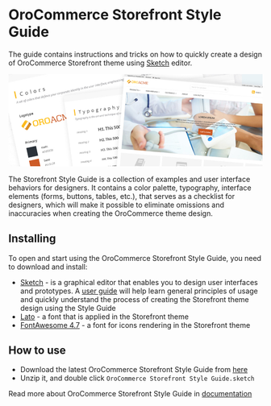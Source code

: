 # OroCommerce Storefront Style Guide

The guide contains instructions and tricks on how to quickly create a design of OroCommerce Storefront theme using [Sketch](https://www.sketch.com/) editor.

![OroCommerce Storefront Style Guide](FrontendDesignerGuide.jpg)

The Storefront Style Guide is a collection of examples and user interface behaviors for designers. It contains a color palette, typography, interface elements (forms, buttons, tables, etc.), that serves as a checklist for designers, which will make it possible to eliminate omissions and inaccuracies when creating the OroCommerce theme design. 

## Installing

To open and start using the OroCommerce Storefront Style Guide, you need to download and install:

* [Sketch](https://www.sketch.com/) - is a graphical editor that enables you to design user interfaces and prototypes. A [user guide](https://www.sketch.com/docs/) will help learn general principles of usage and quickly understand the process of creating the Storefront theme design using the Style Guide
* [Lato](https://fonts.google.com/specimen/Lato) - a font that is applied in the Storefront theme
* [FontAwesome 4.7](https://fontawesome.com/v4.7.0/) - a font for icons rendering in the Storefront theme

## How to use

* Download the latest OroCommerce Storefront Style Guide from [here](https://github.com/oroinc/OroCommerceStorefrontStyleGuide/releases)
* Unzip it, and double click `OroCommerce Storefront Style Guide.sketch`

Read more about OroCommerce Storefront Style Guide in [documentation](https://doc.oroinc.com/frontend/storefront-design/storefront-style-guide/)